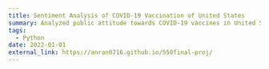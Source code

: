 ```yaml
---
title: Sentiment Analysis of COVID-19 Vaccination of United States
summary: Analyzed public attitude towards COVID-19 vaccines in United States
tags:
  - Python
date: 2022-01-01
external_link: https://anran0716.github.io/550final-proj/
---
```


